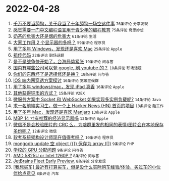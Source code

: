 # 2022-04-28

1. [千万不要当舔狗，关于我当了十年舔狗一场空这件事](https://www.v2ex.com/t/849705) `76条评论` `分享发现`
1. [感觉需要一门中文编程语言用于青少年的编程教育](https://www.v2ex.com/t/849700) `75条评论` `奇思妙想`
1. [奶茶的危害大还是烟的危害大](https://www.v2ex.com/t/849733) `61条评论` `生活`
1. [大家工作用 2 个显示器的多吗？](https://www.v2ex.com/t/849720) `59条评论` `程序员`
1. [用了多年 Windows，发现还是喜欢 Mac](https://www.v2ex.com/t/849725) `25条评论` `Apple`
1. [祖传代码](https://www.v2ex.com/t/849723) `22条评论` `职场话题`
1. [是不是战争快开始了，台海局势紧张](https://www.v2ex.com/t/849781) `19条评论` `问与答`
1. [国内有哪些公司可以登 google, 刷 youtube 的？](https://www.v2ex.com/t/849763) `18条评论` `职场话题`
1. [你们的东西坏了是选择修还是换？](https://www.v2ex.com/t/849730) `18条评论` `问与答`
1. [IOS 端内网穿透方案探讨](https://www.v2ex.com/t/849754) `16条评论` `宽带症候群`
1. [用了多年 windows/mac，发现 iPad 真香](https://www.v2ex.com/t/849748) `16条评论` `Apple`
1. [其他获得铜币的方式？](https://www.v2ex.com/t/849722) `15条评论` `V2EX`
1. [微服务方案中 Socket 和 WebSocket 如果实现多实例负载呢?](https://www.v2ex.com/t/849702) `14条评论` `Java`
1. [求一名前端实习生，做一个上 Hacker News (HN) 首页的项目](https://www.v2ex.com/t/849746) `13条评论` `酷工作`
1. [用了多年 Mac，发现还是喜欢 Manjaro](https://www.v2ex.com/t/849742) `13条评论` `Apple`
1. [MBP 14 寸有推荐的经济显示器吗](https://www.v2ex.com/t/849707) `13条评论` `Apple`
1. [微信不是会校验图片的 CRC 么，为啥群里发的相同的表情/图片会在本地保存多份呢？](https://www.v2ex.com/t/849777) `12条评论` `微信`
1. [软考系统架构设计师现在值得考吗？](https://www.v2ex.com/t/849712) `10条评论` `程序员`
1. [mongodb update 空 object ({}) 保存为 array ([])](https://www.v2ex.com/t/849736) `9条评论` `PHP`
1. [学校的 GPU 分配问题](https://www.v2ex.com/t/849711) `9条评论` `问与答`
1. [AMD 5825U or Intel 1260P ?](https://www.v2ex.com/t/849773) `8条评论` `问与答`
1. [JetBrains Fleet Early Preview.](https://www.v2ex.com/t/849759) `8条评论` `分享发现`
1. [[我想买车] 最近有打算买车，但是没什么实际购车经验/体验，买过车的小伙伴给点意见](https://www.v2ex.com/t/849749) `8条评论` `汽车`
